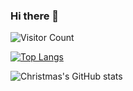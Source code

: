 ### Hi there 👋

![Visitor Count](https://profile-counter.glitch.me/juliy819/count.svg)

[![Top Langs](https://github-readme-stats.vercel.app/api/top-langs/?username=juliy819)](https://github.com/juliy819/github-readme-stats)

![Christmas's GitHub stats](https://github-readme-stats.vercel.app/api?username=juliy819&show_icons=true&theme=tokyonight)


<!--
**juliy819/juliy819** is a ✨ _special_ ✨ repository because its `README.md` (this file) appears on your GitHub profile.

Here are some ideas to get you started:

- 🔭 I’m currently working on ...
- 🌱 I’m currently learning ...
- 👯 I’m looking to collaborate on ...
- 🤔 I’m looking for help with ...
- 💬 Ask me about ...
- 📫 How to reach me: ...
- 😄 Pronouns: ...
- ⚡ Fun fact: ...
-->
